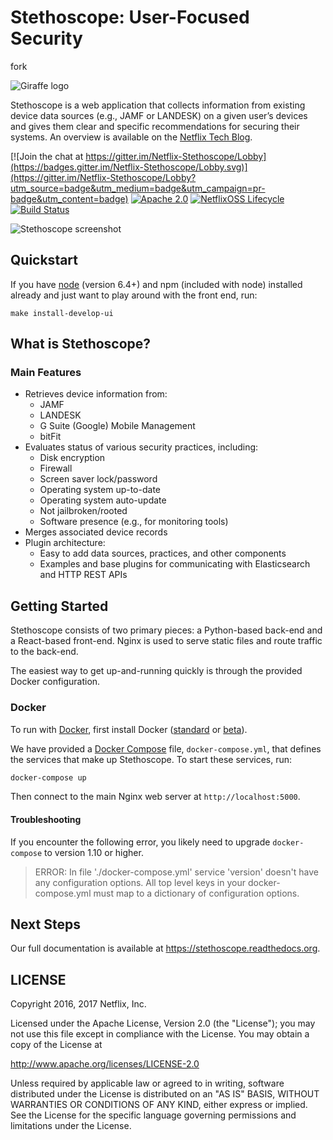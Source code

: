# Stethoscope: User-Focused Security

fork

![Giraffe logo](stethoscope/ui/public/static/images/giraffe-small.png)

Stethoscope is a web application that collects information from existing device data sources (e.g.,
JAMF or LANDESK) on a given user’s devices and gives them clear and specific recommendations for
securing their systems. An overview is available on the [Netflix Tech
Blog](http://techblog.netflix.com/2017/02/introducing-netflix-stethoscope.html).

[![Join the chat at https://gitter.im/Netflix-Stethoscope/Lobby](https://badges.gitter.im/Netflix-Stethoscope/Lobby.svg)](https://gitter.im/Netflix-Stethoscope/Lobby?utm_source=badge&utm_medium=badge&utm_campaign=pr-badge&utm_content=badge)
[![Apache 2.0](https://img.shields.io/github/license/Netflix/stethoscope.svg)](http://www.apache.org/licenses/LICENSE-2.0)
[![NetflixOSS Lifecycle](https://img.shields.io/osslifecycle/Netflix/stethoscope.svg)]()
[![Build Status](https://travis-ci.org/Netflix/stethoscope.svg?branch=master)](https://travis-ci.org/Netflix/stethoscope)

![Stethoscope screenshot](docs/images/screenshot.png)

## Quickstart

If you have [node] (version 6.4+) and npm (included with node) installed already and just want to play around with the front end, run:

`make install-develop-ui`


## What is Stethoscope?

### Main Features

- Retrieves device information from:
  - JAMF
  - LANDESK
  - G Suite (Google) Mobile Management
  - bitFit
- Evaluates status of various security practices, including:
  - Disk encryption
  - Firewall
  - Screen saver lock/password
  - Operating system up-to-date
  - Operating system auto-update
  - Not jailbroken/rooted
  - Software presence (e.g., for monitoring tools)
- Merges associated device records
- Plugin architecture:
  - Easy to add data sources, practices, and other components
  - Examples and base plugins for communicating with Elasticsearch and HTTP REST APIs

## Getting Started

Stethoscope consists of two primary pieces: a Python-based back-end and a React-based front-end.
Nginx is used to serve static files and route traffic to the back-end.

The easiest way to get up-and-running quickly is through the provided Docker configuration.

### Docker

To run with [Docker](https://www.docker.com/), first install Docker
([standard](https://docs.docker.com/mac/) or [beta](https://beta.docker.com/)).

We have provided a [Docker Compose](https://docs.docker.com/compose/) file, `docker-compose.yml`,
that defines the services that make up Stethoscope. To start these services, run:

```sh
docker-compose up
```

Then connect to the main Nginx web server at `http://localhost:5000`.

#### Troubleshooting

If you encounter the following error, you likely need to upgrade `docker-compose` to version 1.10 or
higher.

> ERROR: In file './docker-compose.yml' service 'version' doesn't have any configuration options.
> All top level keys in your docker-compose.yml must map to a dictionary of configuration options.

## Next Steps

Our full documentation is available at <https://stethoscope.readthedocs.org>.


## LICENSE

Copyright 2016, 2017 Netflix, Inc.

Licensed under the Apache License, Version 2.0 (the "License");
you may not use this file except in compliance with the License.
You may obtain a copy of the License at

<http://www.apache.org/licenses/LICENSE-2.0>

Unless required by applicable law or agreed to in writing, software
distributed under the License is distributed on an "AS IS" BASIS,
WITHOUT WARRANTIES OR CONDITIONS OF ANY KIND, either express or implied.
See the License for the specific language governing permissions and
limitations under the License.


[Flask]: http://flask.pocoo.org/
[FreeTDS]: http://www.freetds.org
[Homebrew]: https://brew.sh
[Klein]: https://github.com/twisted/klein
[Twisted]: https://twistedmatrix.com/
[pyenv-virtualenv]: https://github.com/yyuu/pyenv-virtualenv
[pyenv]: https://github.com/yyuu/pyenv
[tox]: https://tox.readthedocs.io/
[virtualenv]: https://virtualenv.pypa.io
[create-react-app]: https://github.com/facebookincubator/create-react-app
[Docker]: https://www.docker.com/
[node]: https://nodejs.org/
